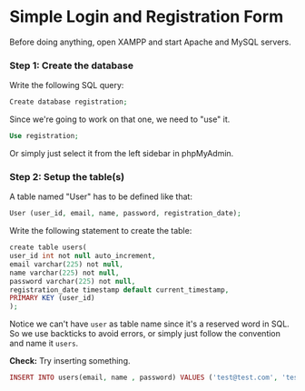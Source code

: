# Simple Login and Registration Form

Before doing anything, open XAMPP and start Apache and MySQL servers.

### Step 1: Create the database

Write the following SQL query:

```php
Create database registration;
```

Since we're going to work on that one, we need to "use" it.

```php
Use registration;
```

Or simply just select it from the left sidebar in phpMyAdmin.

### Step 2: Setup the table(s)

A table named "User" has to be defined like that:

```php
User (user_id, email, name, password, registration_date);
```

Write the following statement to create the table:

```php
create table users(
user_id int not null auto_increment,
email varchar(225) not null,
name varchar(225) not null,
password varchar(225) not null,
registration_date timestamp default current_timestamp,
PRIMARY KEY (user_id)
);
```

Notice we can't have `user` as table name since it's a reserved word in SQL. So we use backticks to avoid errors, or simply just follow the convention and name it `users`.

**Check:** Try inserting something.

```php
INSERT INTO users(email, name , password) VALUES ('test@test.com', 'test', 'testpassword');
```

